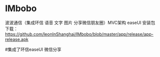 # IMbobo
波波通信（集成环信 语音 文字 图片 分享微信朋友圈）MVC架构 easeUI  安装包下载： https://github.com/leonInShanghai/IMbobo/blob/master/app/release/app-release.apk

#集成了环信easeUI 微信分享
